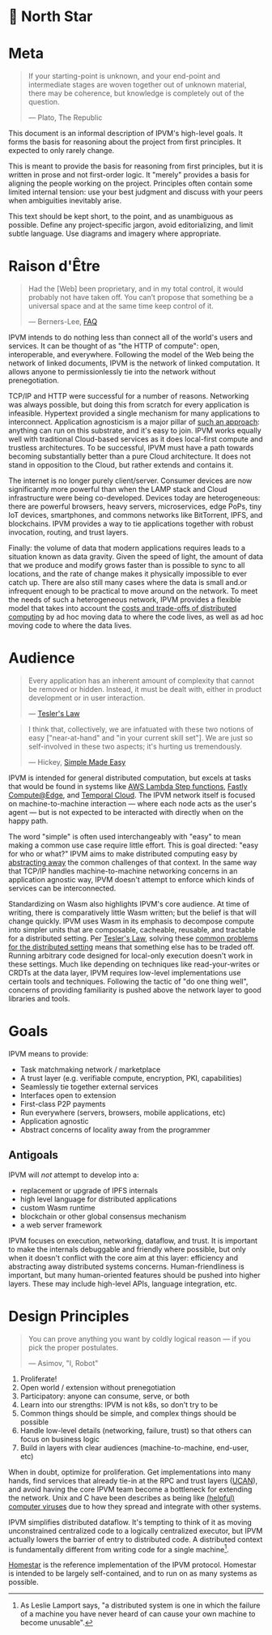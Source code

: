 # 🌟 North Star 

# Meta

> If your starting-point is unknown, and your end-point and intermediate stages are woven together out of unknown material, there may be coherence, but knowledge is completely out of the question.
> 
> — Plato, The Republic

This document is an informal description of IPVM's high-level goals. It forms the basis for reasoning about the project from first principles. It expected to only rarely change.

This is meant to provide the basis for reasoning from first principles, but it is written in prose and not first-order logic. It "merely" provides a basis for aligning the people working on the project. Principles often contain some limited internal tension: use your best judgment and discuss with your peers when ambiguities inevitably arise.

This text should be kept short, to the point, and as unambiguous as possible. Define any project-specific jargon, avoid editorializing, and limit subtle language. Use diagrams and imagery where appropriate.

# Raison d'Être

> Had the [Web] been proprietary, and in my total control, it would probably not have taken off. You can’t propose that something be a universal space and at the same time keep control of it.
>
> — Berners-Lee, [FAQ][TBL FAQ]

IPVM intends to do nothing less than connect all of the world's users and services. It can be thought of as "the HTTP of compute": open, interoperable, and everywhere. Following the model of the Web being the network of linked documents, IPVM is the network of linked computation. It allows anyone to permissionlessly tie into the network without prenegotiation.

TCP/IP and HTTP were successful for a number of reasons. Networking was always possible, but doing this from scratch for every application is infeasible. Hypertext provided a single mechanism for many applications to interconnect. Application agnosticism is a major pillar of [such an approach][W3F Principles]: anything can run on this substrate, and it's easy to join. IPVM works equally well with traditional Cloud-based services as it does local-first compute and trustless architectures. To be successful, IPVM must have a path towards becoming substantially better than a pure Cloud architecture. It does not stand in opposition to the Cloud, but rather extends and contains it.

The internet is no longer purely client/server. Consumer devices are now significantly more powerful than when the LAMP stack and Cloud infrastructure were being co-developed. Devices today are heterogeneous: there are powerful browsers, heavy servers, microservices, edge PoPs, tiny IoT devices, smartphones, and commons networks like BitTorrent, IPFS, and blockchains. IPVM provides a way to tie applications together with robust invocation, routing, and trust layers.

Finally: the volume of data that modern applications requires leads to a situation known as data gravity. Given the speed of light, the amount of data that we produce and modify grows faster than is possible to sync to all locations, and the rate of change makes it physically impossible to ever catch up. There are also still many cases where the data is small and.or infrequent enough to be practical to move around on the network. To meet the needs of such a heterogeneous network, IPVM provides a flexible model that takes into account the [costs and trade-offs of distributed computing][Fallacies of Distributed Computing] by ad hoc moving data to where the code lives, as well as ad hoc moving code to where the data lives.

# Audience

> Every application has an inherent amount of complexity that cannot be removed or hidden. Instead, it must be dealt with, either in product development or in user interaction. 
>
> — [Tesler's Law]

> I think that, collectively, we are infatuated with these two notions of easy ["near-at-hand" and "in your current skill set"]. We are just so self-involved in these two aspects; it's hurting us tremendously.
>
> — Hickey, [Simple Made Easy]

IPVM is intended for general distributed computation, but excels at tasks that would be found in systems like [AWS Lambda Step functions], [Fastly Compute@Edge], and [Temporal Cloud]. The IPVM network itself is focused on machine-to-machine interaction — where each node acts as the user's agent — but is not expected to be interacted with directly when on the happy path.

The word "simple" is often used interchangeably with "easy" to mean making a common use case require little effort. This is goal directed: "easy for who or what?" IPVM aims to make distributed computing easy by [abstracting away][Fault Oblivious] the common challenges of that context. In the same way that TCP/IP handles machine-to-machine networking concerns in an application agnostic way, IPVM doesn't attempt to enforce which kinds of services can be interconnected.

Standardizing on Wasm also highlights IPVM's core audience. At time of writing, there is comparatively little Wasm written; but the belief is that will change quickly. IPVM uses Wasm in its emphasis to  decompose compute into simpler units that are composable, cacheable, reusable, and tractable for a distributed setting. Per [Tesler's Law], solving these [common problems for the distributed setting][Fallacies of Distributed Computing] means that something else has to be traded off. Running arbitrary code designed for local-only execution doesn't work in these settings. Much like depending on techniques like read-your-writes or CRDTs at the data layer, IPVM requires low-level implementations use certain tools and techniques. Following the tactic of "do one thing well", concerns of providing familiarity is pushed above the network layer to good libraries and tools.

# Goals

IPVM means to provide:

- Task matchmaking network / marketplace
- A trust layer (e.g. verifiable compute, encryption, PKI, capabilities)
- Seamlessly tie together external services
- Interfaces open to extension
- First-class P2P payments
- Run everywhere (servers, browsers, mobile applications, etc)
- Application agnostic
- Abstract concerns of locality away from the programmer

## Antigoals

IPVM will _not_ attempt to develop into a:

- replacement or upgrade of IPFS internals
- high level language for distributed applications
- custom Wasm runtime
- blockchain or other global consensus mechanism
- a web server framework

IPVM focuses on execution, networking, dataflow, and trust. It is important to make the internals debuggable and friendly where possible, but only when it doesn't conflict with the core aim at this layer: efficiency and abstracting away distributed systems concerns. Human-friendliness is important, but many human-oriented features should be pushed into higher layers. These may include high-level APIs, language integration, etc.

# Design Principles

> You can prove anything you want by coldly logical reason — if you pick the proper postulates.
> 
> — Asimov, "I, Robot"

1. Proliferate!
2. Open world / extension without prenegotiation
3. Participatory: anyone can consume, serve, or both
4. Learn into our strengths: IPVM is not k8s, so don't try to be
5. Common things should be simple, and complex things should be possible
6. Handle low-level details (networking, failure, trust) so that others can focus on business logic
7. Build in layers with clear audiences (machine-to-machine, end-user, etc)

When in doubt, optimize for proliferation. Get implementations into many hands, find services that already tie-in at the RPC and trust layers ([UCAN]), and avoid having the core IPVM team become a bottleneck for extending the network. Unix and C have been describes as being like [(helpful) computer viruses][Models of Software Acceptance] due to how they spread and integrate with other systems.

IPVM simplifies distributed dataflow. It's tempting to think of it as moving unconstrained centralized code to a logically centralized executor, but IPVM actually lowers the barrier of entry to distributed code. A distributed context is fundamentally different from writing code for a single machine[^LamportsProblem].

[Homestar] is the reference implementation of the IPVM protocol. Homestar is intended to be largely self-contained, and to run on as many systems as possible.

[^LamportsProblem]: As Leslie Lamport says, "a distributed system is one in which the failure of a machine you have never heard of can cause your own machine to become unusable".

<!-- Internal Links -->

<!-- External Links -->

[AWS Lambda Step functions]: https://docs.aws.amazon.com/lambda/latest/dg/lambda-stepfunctions.html
[Fallacies of Distributed Computing]: https://en.wikipedia.org/wiki/Fallacies_of_distributed_computing
[Fastly Compute@Edge]: https://docs.fastly.com/products/compute-at-edge
[Fault Oblivious]: https://rebelsky.cs.grinnell.edu/~rebelsky/Courses/CS302/Fun/fault-oblivious.html 
[Homestar]: https://github.com/ipvm-wg/homestar/
[How do we tell truths that might hurt?]:https://www.cs.virginia.edu/~evans/cs655/readings/ewd498.html 
[Models of Software Acceptance]: https://dreamsongs.com/Files/AcceptanceModels.pdf
[Richard Gabriel]: https://en.wikipedia.org/wiki/Richard_P._Gabriel
[Simple Made Easy]: https://www.infoq.com/presentations/Simple-Made-Easy/
[TBL FAQ]:https://www.w3.org/People/Berners-Lee/FAQ.html 
[Temporal Cloud]: https://temporal.io/
[Tesler's Law]: https://en.wikipedia.org/wiki/Law_of_conservation_of_complexity
[UCAN]: https://github.com/ucan-wg
[W3F Principles]: https://webfoundation.org/about/vision/history-of-the-web/
[structured programming]: https://en.wikipedia.org/wiki/Structured_programming
